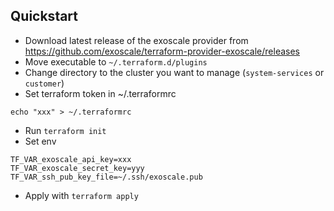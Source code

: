 ## Quickstart


* Download latest release of the exoscale provider from
<https://github.com/exoscale/terraform-provider-exoscale/releases>
* Move executable to `~/.terraform.d/plugins`
* Change directory to the cluster you want to manage (`system-services` or
`customer`)
* Set terraform token in ~/.terraformrc 
```
echo "xxx" > ~/.terraformrc
```
* Run `terraform init`
* Set env
```
TF_VAR_exoscale_api_key=xxx
TF_VAR_exoscale_secret_key=yyy
TF_VAR_ssh_pub_key_file=~/.ssh/exoscale.pub
```
* Apply with `terraform apply`
